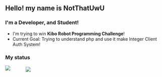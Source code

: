 ## Hello! my name is NotThatUwU

### I'm a Developer, and Student!
- I'm trying to win **Kibo Robot Programming Challenge**!
- Current Goal: Trying to understand php and use it make Integer Client Auth System!

### My status
<img src="https://github-readme-stats.vercel.app/api?username=NotThatUwU&&show_icons=true&title_color=df36d8&icon_color=bb2acf&text_color=05f0f7&bg_color=151515">
<img align="center" style="margin-left: 45px;" src="https://github-readme-stats.vercel.app/api/top-langs/?username=NotThatUwU&layout=compact&theme=bear" />
